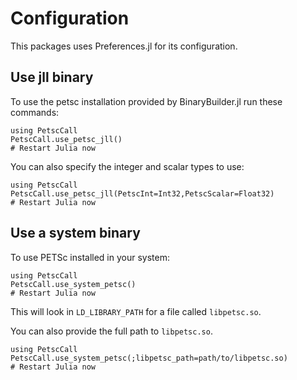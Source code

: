 # Configuration

This packages uses Preferences.jl for its configuration.

## Use jll binary

To use the petsc installation provided by BinaryBuilder.jl run these commands:

    using PetscCall
    PetscCall.use_petsc_jll()
    # Restart Julia now

You can also specify the integer and scalar types to use:

    using PetscCall
    PetscCall.use_petsc_jll(PetscInt=Int32,PetscScalar=Float32)
    # Restart Julia now

## Use a system binary

To use PETSc installed in your system:

    using PetscCall
    PetscCall.use_system_petsc()
    # Restart Julia now
    
This will look in `LD_LIBRARY_PATH` for a file called `libpetsc.so`.

You can also provide the full path to `libpetsc.so`.

    using PetscCall
    PetscCall.use_system_petsc(;libpetsc_path=path/to/libpetsc.so)
    # Restart Julia now

